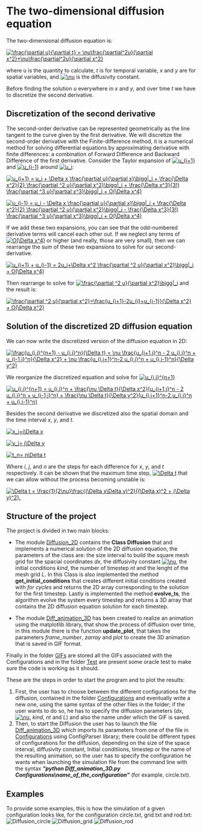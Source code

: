 # The two-dimensional diffusion equation

The two-dimensional diffusion equation is:


<a href="https://www.codecogs.com/eqnedit.php?latex=\frac{\partial&space;u}{\partial&space;t}&space;=&space;\nu\frac{\partial^2u}{\partial&space;x^2}&plus;\nu\frac{\partial^2u}{\partial&space;x^2}" target="_blank"><img src="https://latex.codecogs.com/gif.latex?\frac{\partial&space;u}{\partial&space;t}&space;=&space;\nu\frac{\partial^2u}{\partial&space;x^2}&plus;\nu\frac{\partial^2u}{\partial&space;x^2}" title="\frac{\partial u}{\partial t} = \nu\frac{\partial^2u}{\partial x^2}+\nu\frac{\partial^2u}{\partial x^2}" /></a>

where u is the quantity to calculate, *t* is for temporal variable, *x* and *y* are for spatial variables, and <a href="https://www.codecogs.com/eqnedit.php?latex=\nu" target="_blank"><img src="https://latex.codecogs.com/gif.latex?\nu" title="\nu" /></a> is the diffusivity constant.  

Before finding the solution *u* everywhere in *x* and *y*, and over time *t* we have to discretize the second derivative.

## Discretization of the second derivative

The second-order derivative can be represented geometrically as the line tangent to the curve given by the first derivative. We will discretize the second-order derivative with the Finite-difference method, it is a numerical method for solving differential equations by approximating derivative with finite differences: a combination of Forward Difference and Backward Difference of the first derivative. Consider the Taylor expansion of <a href="https://www.codecogs.com/eqnedit.php?latex=u_{i&plus;1}" target="_blank"><img src="https://latex.codecogs.com/gif.latex?u_{i&plus;1}" title="u_{i+1}" /></a> and <a href="https://www.codecogs.com/eqnedit.php?latex=u_{i-1}" target="_blank"><img src="https://latex.codecogs.com/gif.latex?u_{i-1}" title="u_{i-1}" /></a> around <a href="https://www.codecogs.com/eqnedit.php?latex=u_i" target="_blank"><img src="https://latex.codecogs.com/gif.latex?u_i" title="u_i" /></a>:

<a href="https://www.codecogs.com/eqnedit.php?latex=u_{i&plus;1}&space;=&space;u_i&space;&plus;&space;\Delta&space;x&space;\frac{\partial&space;u}{\partial&space;x}\bigg|_i&space;&plus;&space;\frac{\Delta&space;x^2}{2}&space;\frac{\partial&space;^2&space;u}{\partial&space;x^2}\bigg|_i&space;&plus;&space;\frac{\Delta&space;x^3}{3!}&space;\frac{\partial&space;^3&space;u}{\partial&space;x^3}\bigg|_i&space;&plus;&space;O(\Delta&space;x^4)" target="_blank"><img src="https://latex.codecogs.com/gif.latex?u_{i&plus;1}&space;=&space;u_i&space;&plus;&space;\Delta&space;x&space;\frac{\partial&space;u}{\partial&space;x}\bigg|_i&space;&plus;&space;\frac{\Delta&space;x^2}{2}&space;\frac{\partial&space;^2&space;u}{\partial&space;x^2}\bigg|_i&space;&plus;&space;\frac{\Delta&space;x^3}{3!}&space;\frac{\partial&space;^3&space;u}{\partial&space;x^3}\bigg|_i&space;&plus;&space;O(\Delta&space;x^4)" title="u_{i+1} = u_i + \Delta x \frac{\partial u}{\partial x}\bigg|_i + \frac{\Delta x^2}{2} \frac{\partial ^2 u}{\partial x^2}\bigg|_i + \frac{\Delta x^3}{3!} \frac{\partial ^3 u}{\partial x^3}\bigg|_i + O(\Delta x^4)" /></a>


<a href="https://www.codecogs.com/eqnedit.php?latex=u_{i-1}&space;=&space;u_i&space;-&space;\Delta&space;x&space;\frac{\partial&space;u}{\partial&space;x}\bigg|_i&space;&plus;&space;\frac{\Delta&space;x^2}{2}&space;\frac{\partial&space;^2&space;u}{\partial&space;x^2}\bigg|_i&space;-&space;\frac{\Delta&space;x^3}{3!}&space;\frac{\partial&space;^3&space;u}{\partial&space;x^3}\bigg|_i&space;&plus;&space;O(\Delta&space;x^4)" target="_blank"><img src="https://latex.codecogs.com/gif.latex?u_{i-1}&space;=&space;u_i&space;-&space;\Delta&space;x&space;\frac{\partial&space;u}{\partial&space;x}\bigg|_i&space;&plus;&space;\frac{\Delta&space;x^2}{2}&space;\frac{\partial&space;^2&space;u}{\partial&space;x^2}\bigg|_i&space;-&space;\frac{\Delta&space;x^3}{3!}&space;\frac{\partial&space;^3&space;u}{\partial&space;x^3}\bigg|_i&space;&plus;&space;O(\Delta&space;x^4)" title="u_{i-1} = u_i - \Delta x \frac{\partial u}{\partial x}\bigg|_i + \frac{\Delta x^2}{2} \frac{\partial ^2 u}{\partial x^2}\bigg|_i - \frac{\Delta x^3}{3!} \frac{\partial ^3 u}{\partial x^3}\bigg|_i + O(\Delta x^4)" /></a>


If we add these two expansions, you can see that the odd-numbered derivative terms will cancel each other out. If we neglect any terms of <a href="https://www.codecogs.com/eqnedit.php?latex=O(\Delta&space;x^4)" target="_blank"><img src="https://latex.codecogs.com/gif.latex?O(\Delta&space;x^4)" title="O(\Delta x^4)" /></a> or higher (and really, those are very small), then we can rearrange the sum of these two expansions to solve for our second-derivative.

<a href="https://www.codecogs.com/eqnedit.php?latex=u_{i&plus;1}&space;&plus;&space;u_{i-1}&space;=&space;2u_i&plus;\Delta&space;x^2&space;\frac{\partial&space;^2&space;u}{\partial&space;x^2}\bigg|_i&space;&plus;&space;O(\Delta&space;x^4)" target="_blank"><img src="https://latex.codecogs.com/gif.latex?u_{i&plus;1}&space;&plus;&space;u_{i-1}&space;=&space;2u_i&plus;\Delta&space;x^2&space;\frac{\partial&space;^2&space;u}{\partial&space;x^2}\bigg|_i&space;&plus;&space;O(\Delta&space;x^4)" title="u_{i+1} + u_{i-1} = 2u_i+\Delta x^2 \frac{\partial ^2 u}{\partial x^2}\bigg|_i + O(\Delta x^4)" /></a>


Then rearrange to solve for <a href="https://www.codecogs.com/eqnedit.php?latex=\frac{\partial&space;^2&space;u}{\partial&space;x^2}\bigg|_i" target="_blank"><img src="https://latex.codecogs.com/gif.latex?\frac{\partial&space;^2&space;u}{\partial&space;x^2}\bigg|_i" title="\frac{\partial ^2 u}{\partial x^2}\bigg|_i" /></a> and the result is:

<a href="https://www.codecogs.com/eqnedit.php?latex=\frac{\partial&space;^2&space;u}{\partial&space;x^2}=\frac{u_{i&plus;1}-2u_{i}&plus;u_{i-1}}{\Delta&space;x^2}&space;&plus;&space;O(\Delta&space;x^2)" target="_blank"><img src="https://latex.codecogs.com/gif.latex?\frac{\partial&space;^2&space;u}{\partial&space;x^2}=\frac{u_{i&plus;1}-2u_{i}&plus;u_{i-1}}{\Delta&space;x^2}&space;&plus;&space;O(\Delta&space;x^2)" title="\frac{\partial ^2 u}{\partial x^2}=\frac{u_{i+1}-2u_{i}+u_{i-1}}{\Delta x^2} + O(\Delta x^2)" /></a>

## Solution of the discretized 2D diffusion equation

We can now write the discretized version of the diffusion equation in 2D:

<a href="https://www.codecogs.com/eqnedit.php?latex=\frac{u_{i,j}^{n&plus;1}&space;-&space;u_{i,j}^n}{\Delta&space;t}&space;=&space;\nu&space;\frac{u_{i&plus;1,j}^n&space;-&space;2&space;u_{i,j}^n&space;&plus;&space;u_{i-1,j}^n}{\Delta&space;x^2}&space;&plus;&space;\nu&space;\frac{u_{i,j&plus;1}^n-2&space;u_{i,j}^n&space;&plus;&space;u_{i,j-1}^n}{\Delta&space;y^2}" target="_blank"><img src="https://latex.codecogs.com/gif.latex?\frac{u_{i,j}^{n&plus;1}&space;-&space;u_{i,j}^n}{\Delta&space;t}&space;=&space;\nu&space;\frac{u_{i&plus;1,j}^n&space;-&space;2&space;u_{i,j}^n&space;&plus;&space;u_{i-1,j}^n}{\Delta&space;x^2}&space;&plus;&space;\nu&space;\frac{u_{i,j&plus;1}^n-2&space;u_{i,j}^n&space;&plus;&space;u_{i,j-1}^n}{\Delta&space;y^2}" title="\frac{u_{i,j}^{n+1} - u_{i,j}^n}{\Delta t} = \nu \frac{u_{i+1,j}^n - 2 u_{i,j}^n + u_{i-1,j}^n}{\Delta x^2} + \nu \frac{u_{i,j+1}^n-2 u_{i,j}^n + u_{i,j-1}^n}{\Delta y^2}" /></a>

We reorganize the discretized equation and solve for <a href="https://www.codecogs.com/eqnedit.php?latex=u_{i,j}^{n&plus;1}" target="_blank"><img src="https://latex.codecogs.com/gif.latex?u_{i,j}^{n&plus;1}" title="u_{i,j}^{n+1}" /></a>

<a href="https://www.codecogs.com/eqnedit.php?latex=u_{i,j}^{n&plus;1}&space;=&space;u_{i,j}^n&space;&plus;&space;\frac{\nu&space;\Delta&space;t}{\Delta&space;x^2}(u_{i&plus;1,j}^n&space;-&space;2&space;u_{i,j}^n&space;&plus;&space;u_{i-1,j}^n)&space;&plus;&space;\frac{\nu&space;\Delta&space;t}{\Delta&space;y^2}(u_{i,j&plus;1}^n-2&space;u_{i,j}^n&space;&plus;&space;u_{i,j-1}^n)" target="_blank"><img src="https://latex.codecogs.com/gif.latex?u_{i,j}^{n&plus;1}&space;=&space;u_{i,j}^n&space;&plus;&space;\frac{\nu&space;\Delta&space;t}{\Delta&space;x^2}(u_{i&plus;1,j}^n&space;-&space;2&space;u_{i,j}^n&space;&plus;&space;u_{i-1,j}^n)&space;&plus;&space;\frac{\nu&space;\Delta&space;t}{\Delta&space;y^2}(u_{i,j&plus;1}^n-2&space;u_{i,j}^n&space;&plus;&space;u_{i,j-1}^n)" title="u_{i,j}^{n+1} = u_{i,j}^n + \frac{\nu \Delta t}{\Delta x^2}(u_{i+1,j}^n - 2 u_{i,j}^n + u_{i-1,j}^n) + \frac{\nu \Delta t}{\Delta y^2}(u_{i,j+1}^n-2 u_{i,j}^n + u_{i,j-1}^n)" /></a>

Besides the second derivative we discretized also the spatial domain and the time interval *x*, *y*, and *t*.

<a href="https://www.codecogs.com/eqnedit.php?latex=x_i=i\Delta&space;x" target="_blank"><img src="https://latex.codecogs.com/gif.latex?x_i=i\Delta&space;x" title="x_i=i\Delta x" /></a>

<a href="https://www.codecogs.com/eqnedit.php?latex=y_j=&space;j\Delta&space;y" target="_blank"><img src="https://latex.codecogs.com/gif.latex?y_j=&space;j\Delta&space;y" title="y_j= j\Delta y" /></a>

<a href="https://www.codecogs.com/eqnedit.php?latex=t_n=&space;n\Delta&space;t" target="_blank"><img src="https://latex.codecogs.com/gif.latex?t_n=&space;n\Delta&space;t" title="t_n= n\Delta t" /></a>

Where *i*, *j*, and *n* are the steps for each difference for *x*, *y*, and *t* respectively.
It can be shown that the maximum time step, <a href="https://www.codecogs.com/eqnedit.php?latex=\Delta&space;t" target="_blank"><img src="https://latex.codecogs.com/gif.latex?\Delta&space;t" title="\Delta t" /></a> that we can allow without the process becoming unstable is:

<a href="https://www.codecogs.com/eqnedit.php?latex=\Delta&space;t&space;=&space;\frac{1}{2\nu}\frac{(\Delta&space;x\Delta&space;y)^2}{(\Delta&space;x)^2&space;&plus;&space;(\Delta&space;y)^2}." target="_blank"><img src="https://latex.codecogs.com/gif.latex?\Delta&space;t&space;=&space;\frac{1}{2\nu}\frac{(\Delta&space;x\Delta&space;y)^2}{(\Delta&space;x)^2&space;&plus;&space;(\Delta&space;y)^2}." title="\Delta t = \frac{1}{2\nu}\frac{(\Delta x\Delta y)^2}{(\Delta x)^2 + (\Delta y)^2}." /></a>

## Structure of the project


The project is divided in two main blocks:

- The module [Diffusion_2D](https://github.com/silviavargas/Diffusion_2D/blob/master/Diffusion_2D.py) contains the **Class Diffusion** that and implements a numerical solution of the 2D diffusion equation, the parameters of the class are: the size interval to build the square mesh grid for the spacial coordinates *dx*, the diffusivity constant <a href="https://www.codecogs.com/eqnedit.php?latex=\nu" target="_blank"><img src="https://latex.codecogs.com/gif.latex?\nu" title="\nu" /></a>, the initial conditions *kind*, the number of timestep *nt* and the lenght of the mesh grid *L*. In this Class is also implemented the method **get_initial_conditions** that creates different initial conditions created with *for cycles* and returns the 2D array corresponding to the solution for the first timestep. Lastly is implemented the method **evolve_ts**, the algorithm evolve the system every timestep and returns a 3D array that contains the 2D diffusion equation solution for each timestep.

- The module [Diff_animation_3D](https://github.com/silviavargas/Diffusion_2D/blob/master/Diff_animation_3D.py) has been created to realize an animation using the matplotlib library, that show the process of diffusion over time, in this module there is the function **update_plot**, that takes the parameters *frame_number*, *zarray* and *plot* to create the 3D animation that is saved in GIF format.

Finally in the folder [GIFs](https://github.com/silviavargas/Diffusion_2D/tree/master/GIFs) are stored all the GIFs associated with the Configurations and in the folder [Test](https://github.com/silviavargas/Diffusion_2D/blob/master/Test.py) are present some oracle test to make sure the code is working as it should.   

These are the steps in order to start the program and to plot the results:
1) First, the user has to choose between the different configurations for the diffusion, contained in the folder [Configurations](https://github.com/silviavargas/Diffusion_2D/tree/master/Configurations) and eventually write a new one, using the same syntax of the other files in the folder; if the user wants to do so,
he has to specify the diffusion parameters (*dx*, <a href="https://www.codecogs.com/eqnedit.php?latex=\nu" target="_blank"><img src="https://latex.codecogs.com/gif.latex?\nu" title="\nu" /></a>, *kind*, *nt* and *L*) and also the name under which the GIF is saved. 
2) Then, to start the Diffusion the user has to launch the file [Diff_animation_3D](https://github.com/silviavargas/Diffusion_2D/blob/master/Diff_animation_3D.py) which imports its parameters from one of the file in [Configurations](https://github.com/silviavargas/Diffusion_2D/tree/master/Configurations) using ConfigParser library; there could be different types of configurations for the diffusion, depending on the size of the space interval, diffusivity constant, Initial conditiions, timestep or the name of the resulting animation, so the user has to specify the configuration he wants when launching the simulation file from the command line with the syntax ***"python Diff_animation_3D.py Configurations\name_of_the_configuration"*** (for example, circle.txt).

## Examples

To provide some examples, this is how the simulation of a given configuration looks like, for the configuration circle.txt, grid.txt and rod.txt:
![Diffusion_circle](https://github.com/silviavargas/Diffusion_2D/blob/master/GIFs/Diffusion_circle.gif)
![Diffusion_grid](https://github.com/silviavargas/Diffusion_2D/blob/master/GIFs/Diffusion_grid.gif)
![Diffusion_rod](https://github.com/silviavargas/Diffusion_2D/blob/master/GIFs/Diffusion_rod.gif)



 
    















